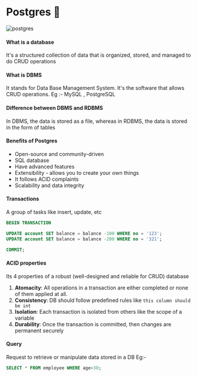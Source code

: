 # Postgres 🐘
![postgres](https://www.ovhcloud.com/sites/default/files/styles/text_media_horizontal/public/2021-09/ECX-1909_Hero_PostgreSQL_600x400%402x.webp)


#### What is a database
It's a structured collection of data that is organized, stored, and managed to do CRUD operations

#### What is DBMS
It stands for Data Base Management System. It's the software that allows CRUD operations.
Eg :- MySQL , PostgreSQL

#### Difference between DBMS and RDBMS
In DBMS, the data is stored as a file, whereas in RDBMS, the data is stored in the form of tables

#### Benefits of Postgres
- Open-source and community-driven
- SQL database
- Have advanced features
- Extensibility - allows you to create your own things
- It follows ACID complaints
- Scalability and data integrity

#### Transactions
A group of tasks like insert, update, etc

```SQL
BEGIN TRANSACTION

UPDATE account SET balance = balance -100 WHERE no = '123';
UPDATE account SET balance = balance -200 WHERE no = '321';

COMMIT;

```

#### ACID properties
Its 4 properties of a robust (well-designed and reliable for CRUD)  database

1. **Atomacity**: All operations in a transaction are either completed or none of them applied at all.
2. **Consistency**: DB should follow predefined rules like `this column should be int`
3. **Isolation**: Each transaction is isolated from others like the scope of a variable
4. **Durability**: Once the transaction is committed, then changes are permanent securely

#### Query 
Request to retrieve or manipulate data stored in a DB
Eg:-
```SQL
SELECT * FROM employee WHERE age>30;
```
